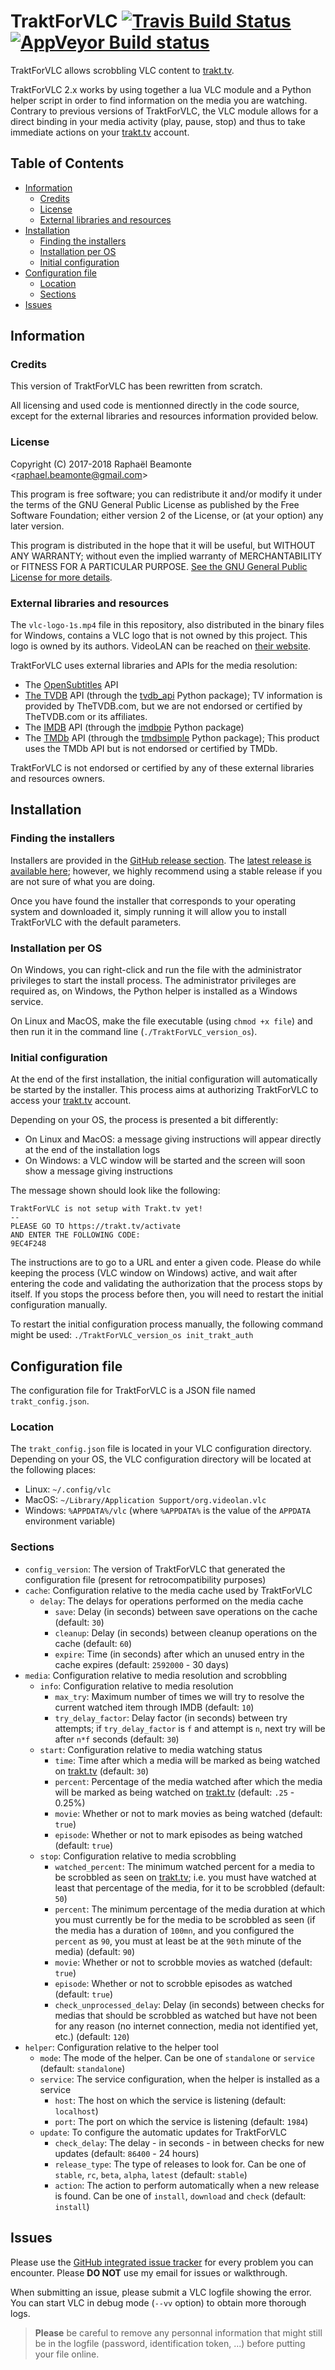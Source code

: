 TraktForVLC [![Travis Build Status](https://travis-ci.org/XaF/TraktForVLC.svg?branch=master)](https://travis-ci.org/XaF/TraktForVLC) [![AppVeyor Build status](https://ci.appveyor.com/api/projects/status/e1ie51bwhbki60ns/branch/master?svg=true)](https://ci.appveyor.com/project/XaF/traktforvlc/branch/master)
===========

TraktForVLC allows scrobbling VLC content to [trakt.tv](https://trakt.tv/).

TraktForVLC 2.x works by using together a lua VLC module and a Python helper script in order to find information on the media you are watching.
Contrary to previous versions of TraktForVLC, the VLC module allows for a direct binding in your media activity (play, pause, stop) and thus to take immediate actions on your [trakt.tv](https://trakt.tv/) account.


## Table of Contents

* [Information](#information)
    * [Credits](#credits)
    * [License](#license)
    * [External libraries and resources](#external-libraries-and-resources)
* [Installation](#installation)
    * [Finding the installers](#finding-the-installers)
    * [Installation per OS](#installation-per-os)
    * [Initial configuration](#initial-configuration)
* [Configuration file](#configuration-file)
    * [Location](#location)
    * [Sections](#sections)
* [Issues](#issues)


## Information
### Credits

This version of TraktForVLC has been rewritten from scratch.

All licensing and used code is mentionned directly in the code source, except for the external libraries and resources information provided below.

### License

Copyright (C) 2017-2018  Raphaël Beamonte <<raphael.beamonte@gmail.com>>

This program is free software; you can redistribute it and/or modify it under the terms of the GNU General Public License as published by the Free Software Foundation; either version 2 of the License, or (at your option) any later version.

This program is distributed in the hope that it will be useful, but WITHOUT ANY WARRANTY; without even the implied warranty of MERCHANTABILITY or FITNESS FOR A PARTICULAR PURPOSE.  [See the GNU General Public License for more details](https://www.gnu.org/licenses/gpl-2.0.html).

### External libraries and resources

The `vlc-logo-1s.mp4` file in this repository, also distributed in the binary files for Windows, contains a VLC logo that is not owned by this project. This logo is owned by its authors. VideoLAN can be reached on [their website](https://www.videolan.org/).

TraktForVLC uses external libraries and APIs for the media resolution:
* The [OpenSubtitles](https://www.opensubtitles.org/) API
* [The TVDB](https://www.thetvdb.com/) API (through the [tvdb_api](https://github.com/dbr/tvdb_api) Python package); TV information is provided by TheTVDB.com, but we are not endorsed or certified by TheTVDB.com or its affiliates.
* The [IMDB](https://www.imdb.com/) API (through the [imdbpie](https://pypi.python.org/pypi/imdbpie) Python package)
* The [TMDb](https://www.themoviedb.org/) API (through the [tmdbsimple](https://github.com/celiao/tmdbsimple) Python package); This product uses the TMDb API but is not endorsed or certified by TMDb.

TraktForVLC is not endorsed or certified by any of these external libraries and resources owners.


## Installation

### Finding the installers

Installers are provided in the [GitHub release section](https://github.com/XaF/TraktForVLC/releases).
The [latest release is available here](https://github.com/XaF/TraktForVLC/releases/tag/latest); however, we highly recommend using a stable release if you are not sure of what you are doing.

Once you have found the installer that corresponds to your operating system and downloaded it, simply running it will allow you to install TraktForVLC with the default parameters.

### Installation per OS

On Windows, you can right-click and run the file with the administrator privileges to start the install process. The administrator privileges are required as, on Windows, the Python helper is installed as a Windows service.

On Linux and MacOS, make the file executable (using `chmod +x file`) and then run it in the command line (`./TraktForVLC_version_os`).

### Initial configuration

At the end of the first installation, the initial configuration will automatically be started by the installer.
This process aims at authorizing TraktForVLC to access your [trakt.tv](https://trakt.tv/) account.

Depending on your OS, the process is presented a bit differently:
* On Linux and MacOS: a message giving instructions will appear directly at the end of the installation logs
* On Windows: a VLC window will be started and the screen will soon show a message giving instructions

The message shown should look like the following:
```
TraktForVLC is not setup with Trakt.tv yet!
--
PLEASE GO TO https://trakt.tv/activate
AND ENTER THE FOLLOWING CODE:
9EC4F248
```

The instructions are to go to a URL and enter a given code. Please do while keeping the process (VLC window on Windows) active, and wait after entering the code and validating the authorization that the process stops by itself.
If you stops the process before then, you will need to restart the initial configuration manually.

To restart the initial configuration process manually, the following command might be used: `./TraktForVLC_version_os init_trakt_auth`

## Configuration file

The configuration file for TraktForVLC is a JSON file named `trakt_config.json`.

### Location
The `trakt_config.json` file is located in your VLC configuration directory. Depending on your OS, the VLC configuration directory will be located at the following places:
* Linux: `~/.config/vlc`
* MacOS: `~/Library/Application Support/org.videolan.vlc`
* Windows: `%APPDATA%/vlc` (where `%APPDATA%` is the value of the `APPDATA` environment variable)

### Sections

* `config_version`: The version of TraktForVLC that generated the configuration file (present for retrocompatibility purposes)
* `cache`: Configuration relative to the media cache used by TraktForVLC
    * `delay`: The delays for operations performed on the media cache
        * `save`: Delay (in seconds) between save operations on the cache (default: `30`)
        * `cleanup`: Delay (in seconds) between cleanup operations on the cache (default: `60`)
        * `expire`: Time (in seconds) after which an unused entry in the cache expires (default: `2592000` - 30 days)
* `media`: Configuration relative to media resolution and scrobbling
    * `info`: Configuration relative to media resolution
        * `max_try`: Maximum number of times we will try to resolve the current watched item through IMDB (default: `10`)
        * `try_delay_factor`: Delay factor (in seconds) between try attempts; if `try_delay_factor` is `f` and attempt is `n`, next try will be after `n*f` seconds (default: `30`)
    * `start`: Configuration relative to media watching status
        * `time`: Time after which a media will be marked as being watched on [trakt.tv](https://trakt.tv/) (default: `30`)
        * `percent`: Percentage of the media watched after which the media will be marked as being watched on [trakt.tv](https://trakt.tv/) (default: `.25` - 0.25%)
        * `movie`: Whether or not to mark movies as being watched (default: `true`)
        * `episode`: Whether or not to mark episodes as being watched (default: `true`)
    * `stop`: Configuration relative to media scrobbling
        * `watched_percent`: The minimum watched percent for a media to be scrobbled as seen on [trakt.tv](https://trakt.tv); i.e. you must have watched at least that percentage of the media, for it to be scrobbled (default: `50`)
        * `percent`: The minimum percentage of the media duration at which you must currently be for the media to be scrobbled as seen (if the media has a duration of `100mn`, and you configured the `percent` as `90`, you must at least be at the `90th` minute of the media) (default: `90`)
        * `movie`: Whether or not to scrobble movies as watched (default: `true`)
        * `episode`: Whether or not to scrobble episodes as watched (default: `true`)
        * `check_unprocessed_delay`: Delay (in seconds) between checks for medias that should be scrobbled as watched but have not been for any reason (no internet connection, media not identified yet, etc.) (default: `120`)
* `helper`: Configuration relative to the helper tool
    * `mode`: The mode of the helper. Can be one of `standalone` or `service` (default: `standalone`)
    * `service`: The service configuration, when the helper is installed as a service
        * `host`: The host on which the service is listening (default: `localhost`)
        * `port`: The port on which the service is listening (default: `1984`)
    * `update`: To configure the automatic updates for TraktForVLC
        * `check_delay`: The delay - in seconds - in between checks for new updates (default: `86400` - 24 hours)
        * `release_type`: The type of releases to look for. Can be one of `stable`, `rc`, `beta`, `alpha`, `latest` (default: `stable`)
        * `action`: The action to perform automatically when a new release is found. Can be one of `install`, `download` and `check` (default: `install`)


## Issues
Please use the [GitHub integrated issue tracker](https://github.com/XaF/TraktForVLC/issues) for every problem you can encounter. Please **DO NOT** use my email for issues or walkthrough.

When submitting an issue, please submit a VLC logfile showing the error. You can start VLC in debug mode (`--vv` option) to obtain more thorough logs.

> **Please** be careful to remove any personnal information that might still be in the logfile (password, identification token, ...) before putting your file online.
